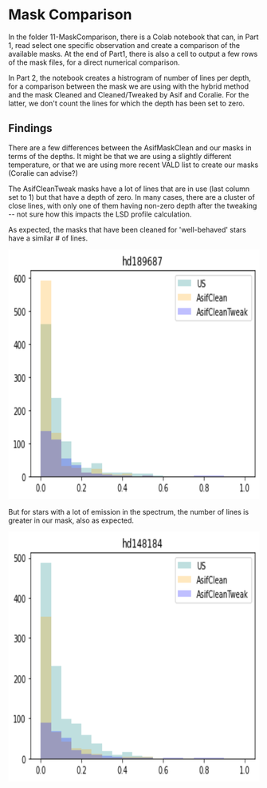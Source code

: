 # Mask Comparison

In the folder 11-MaskComparison, there is a Colab notebook that can, in Part 1, read select one specific observation and create a comparison of the available masks. At the end of Part1, there is also a cell to output a few rows of the mask files, for a direct numerical comparison. 

In Part 2, the notebook creates a histrogram of number of lines per depth, for a comparison between the mask we are using with the hybrid method and the mask Cleaned and Cleaned/Tweaked by Asif and Coralie. For the latter, we don't count the lines for which the depth has been set to zero. 

## Findings

There are a few differences between the AsifMaskClean and our masks in terms of the depths. It might be that we are using a slightly different temperature, or that we are using more recent VALD list to create our masks (Coralie can advise?)

The AsifCleanTweak masks have a lot of lines that are in use (last column set to 1) but that have a depth of zero. In many cases, there are a cluster of close lines, with only one of them having non-zero depth after the tweaking -- not sure how this impacts the LSD profile calculation. 

As expected, the masks that have been cleaned for 'well-behaved' stars have a similar # of lines. 

<img src="https://github.com/veropetit/BeStarsMiMeS/blob/master/DocumentationImages/MaskHisto-HD189687.png" style="height: 500px"/>

But for stars with a lot of emission in the spectrum, the number of lines is greater in our mask, also as expected. 

<img src="https://github.com/veropetit/BeStarsMiMeS/blob/master/DocumentationImages/MaskHisto-HD148184.png" style="height: 500px"/>